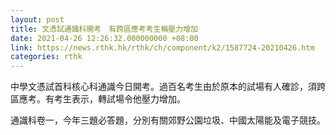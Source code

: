 ```yaml
---
layout: post
title: 文憑試通識科開考　有跨區應考考生稱壓力增加
date: 2021-04-26 12:26:32.000000000 +08:00
link: https://news.rthk.hk/rthk/ch/component/k2/1587724-20210426.htm
categories: rthk
---
```


中學文憑試首科核心科通識今日開考。過百名考生由於原本的試場有人確診，須跨區應考。有考生表示，轉試場令他壓力增加。

通識科卷一，今年三題必答題，分別有關郊野公園垃圾、中國太陽能及電子競技。
